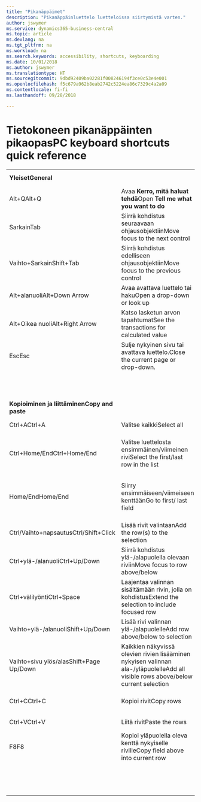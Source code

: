 ```yaml
---
title: "Pikanäppäimet"
description: "Pikanäppäinluettelo luetteloissa siirtymistä varten."
author: jswymer
ms.service: dynamics365-business-central
ms.topic: article
ms.devlang: na
ms.tgt_pltfrm: na
ms.workload: na
ms.search.keywords: accessibility, shortcuts, keyboarding
ms.date: 10/01/2018
ms.author: jswymer
ms.translationtype: HT
ms.sourcegitcommit: 9dbd92409ba02281f008246194f3ce0c53e4e001
ms.openlocfilehash: f5c679a962b8eab2742c5224ea86c7329c4a2a09
ms.contentlocale: fi-fi
ms.lasthandoff: 09/28/2018

---
```


# <a name="pc-keyboard-shortcuts-quick-reference"></a><span data-ttu-id="98050-103">Tietokoneen pikanäppäinten pikaopas</span><span class="sxs-lookup"><span data-stu-id="98050-103">PC keyboard shortcuts quick reference</span></span>


|||||  
|----------------|-----------|----------------|-----------|    
|<span data-ttu-id="98050-104">**Yleiset**</span><span class="sxs-lookup"><span data-stu-id="98050-104">**General**</span></span>||<span data-ttu-id="98050-105">**Siirtyminen ja rivien valitseminen**</span><span class="sxs-lookup"><span data-stu-id="98050-105">**Navigate and select rows**</span></span>||
|<span data-ttu-id="98050-106">Alt+Q</span><span class="sxs-lookup"><span data-stu-id="98050-106">Alt+Q</span></span>|<span data-ttu-id="98050-107">Avaa **Kerro, mitä haluat tehdä**</span><span class="sxs-lookup"><span data-stu-id="98050-107">Open **Tell me what you want to do**</span></span>|<span data-ttu-id="98050-108">Ctrl+A</span><span class="sxs-lookup"><span data-stu-id="98050-108">Ctrl+A</span></span>|<span data-ttu-id="98050-109">Valitse kaikki</span><span class="sxs-lookup"><span data-stu-id="98050-109">Select all</span></span>|
|<span data-ttu-id="98050-110">Sarkain</span><span class="sxs-lookup"><span data-stu-id="98050-110">Tab</span></span>|<span data-ttu-id="98050-111">Siirrä kohdistus seuraavaan ohjausobjektiin</span><span class="sxs-lookup"><span data-stu-id="98050-111">Move focus to the next control</span></span>|<span data-ttu-id="98050-112">Home/End</span><span class="sxs-lookup"><span data-stu-id="98050-112">Home/End</span></span>|<span data-ttu-id="98050-113">Siirry ensimmäiseen/viimeiseen kenttään</span><span class="sxs-lookup"><span data-stu-id="98050-113">Go to first/last field</span></span>|
|<span data-ttu-id="98050-114">Vaihto+Sarkain</span><span class="sxs-lookup"><span data-stu-id="98050-114">Shift+Tab</span></span>|<span data-ttu-id="98050-115">Siirrä kohdistus edelliseen ohjausobjektiin</span><span class="sxs-lookup"><span data-stu-id="98050-115">Move focus to the previous control</span></span>|<span data-ttu-id="98050-116">Ctrl+Home/End</span><span class="sxs-lookup"><span data-stu-id="98050-116">Ctrl+Home/End</span></span>|<span data-ttu-id="98050-117">Siirry ensimmäiselle/viimeiselle riville</span><span class="sxs-lookup"><span data-stu-id="98050-117">Go to first/last row</span></span>|   
|<span data-ttu-id="98050-118">Alt+alanuoli</span><span class="sxs-lookup"><span data-stu-id="98050-118">Alt+Down Arrow</span></span>|<span data-ttu-id="98050-119">Avaa avattava luettelo tai haku</span><span class="sxs-lookup"><span data-stu-id="98050-119">Open a drop-down or look up</span></span>|<span data-ttu-id="98050-120">Ctrl+ylä-/alanuoli</span><span class="sxs-lookup"><span data-stu-id="98050-120">Ctrl+Up/Down</span></span>|<span data-ttu-id="98050-121">Siirry menettämättä valintaa</span><span class="sxs-lookup"><span data-stu-id="98050-121">Navigate without losing selection</span></span>|
|<span data-ttu-id="98050-122">Alt+Oikea nuoli</span><span class="sxs-lookup"><span data-stu-id="98050-122">Alt+Right Arrow</span></span>|<span data-ttu-id="98050-123">Katso lasketun arvon tapahtumat</span><span class="sxs-lookup"><span data-stu-id="98050-123">See the transactions for calculated value</span></span>|<span data-ttu-id="98050-124">Ctrl+välilyönti</span><span class="sxs-lookup"><span data-stu-id="98050-124">Ctrl+Space</span></span>|<span data-ttu-id="98050-125">Vaihda rivin valintaa</span><span class="sxs-lookup"><span data-stu-id="98050-125">Toggle row selection</span></span>| 
|<span data-ttu-id="98050-126">Esc</span><span class="sxs-lookup"><span data-stu-id="98050-126">Esc</span></span>|<span data-ttu-id="98050-127">Sulje nykyinen sivu tai avattava luettelo.</span><span class="sxs-lookup"><span data-stu-id="98050-127">Close the current page or drop-down.</span></span>|<span data-ttu-id="98050-128">Vaihto+Ctrl+Home/End</span><span class="sxs-lookup"><span data-stu-id="98050-128">Shift+Ctrl+Home/End</span></span>|<span data-ttu-id="98050-129">Laajenna valintaa ensimmäiselle/viimeiselle riville</span><span class="sxs-lookup"><span data-stu-id="98050-129">Extend selection to first/last row</span></span>| 
|||<span data-ttu-id="98050-130">Ctrl+Enter</span><span class="sxs-lookup"><span data-stu-id="98050-130">Ctrl+Enter</span></span>|<span data-ttu-id="98050-131">Kohdistus luettelon ulkopuolella</span><span class="sxs-lookup"><span data-stu-id="98050-131">Focus out of the list</span></span>|
|||||
|<span data-ttu-id="98050-132">**Kopioiminen ja liittäminen**</span><span class="sxs-lookup"><span data-stu-id="98050-132">**Copy and paste**</span></span>||<span data-ttu-id="98050-133">**Hakeminen, suodattaminen ja lajitteleminen**</span><span class="sxs-lookup"><span data-stu-id="98050-133">**Search, filter, and sort**</span></span>||
|<span data-ttu-id="98050-134">Ctrl+A</span><span class="sxs-lookup"><span data-stu-id="98050-134">Ctrl+A</span></span>|<span data-ttu-id="98050-135">Valitse kaikki</span><span class="sxs-lookup"><span data-stu-id="98050-135">Select all</span></span>|<span data-ttu-id="98050-136">F3</span><span class="sxs-lookup"><span data-stu-id="98050-136">F3</span></span>|<span data-ttu-id="98050-137">Vaihda hakuun</span><span class="sxs-lookup"><span data-stu-id="98050-137">Toggle search</span></span>|
|<span data-ttu-id="98050-138">Ctrl+Home/End</span><span class="sxs-lookup"><span data-stu-id="98050-138">Ctrl+Home/End</span></span>|<span data-ttu-id="98050-139">Valitse luettelosta ensimmäinen/viimeinen rivi</span><span class="sxs-lookup"><span data-stu-id="98050-139">Select the first/last row in the list</span></span>|<span data-ttu-id="98050-140">Shift+F3</span><span class="sxs-lookup"><span data-stu-id="98050-140">Shift+F3</span></span>|<span data-ttu-id="98050-141">Vaihda suodatinruutuun: kohdistus kenttäsuodattimissa</span><span class="sxs-lookup"><span data-stu-id="98050-141">Toggle filter pane; focus on field filters</span></span>|
|<span data-ttu-id="98050-142">Home/End</span><span class="sxs-lookup"><span data-stu-id="98050-142">Home/End</span></span>|<span data-ttu-id="98050-143">Siirry ensimmäiseen/viimeiseen kenttään</span><span class="sxs-lookup"><span data-stu-id="98050-143">Go to first/ last field</span></span>|<span data-ttu-id="98050-144">Ctrl+Shift+F3</span><span class="sxs-lookup"><span data-stu-id="98050-144">Ctrl+Shift+F3</span></span>|<span data-ttu-id="98050-145">Vaihda kokonaisarvojen suodattimiin: kohdistus kokonaisarvojen suodattimissa</span><span class="sxs-lookup"><span data-stu-id="98050-145">Toggle totals filters: focus on totals filters</span></span>|
|<span data-ttu-id="98050-146">Ctrl/Vaihto+napsautus</span><span class="sxs-lookup"><span data-stu-id="98050-146">Ctrl/Shift+Click</span></span>|<span data-ttu-id="98050-147">Lisää rivit valintaan</span><span class="sxs-lookup"><span data-stu-id="98050-147">Add the row(s) to the selection</span></span> |<span data-ttu-id="98050-148">Alt+F3</span><span class="sxs-lookup"><span data-stu-id="98050-148">Alt+F3</span></span>|<span data-ttu-id="98050-149">Suodata valitun solun arvon mukaan</span><span class="sxs-lookup"><span data-stu-id="98050-149">Filter on selected cell value</span></span>|
|<span data-ttu-id="98050-150">Ctrl+ylä-/alanuoli</span><span class="sxs-lookup"><span data-stu-id="98050-150">Ctrl+Up/Down</span></span>|<span data-ttu-id="98050-151">Siirrä kohdistus ylä-/alapuolella olevaan riviin</span><span class="sxs-lookup"><span data-stu-id="98050-151">Move focus to row above/below</span></span>|<span data-ttu-id="98050-152">Vaihto+Alt+F3</span><span class="sxs-lookup"><span data-stu-id="98050-152">Shift+Alt+F3</span></span>|<span data-ttu-id="98050-153">Lisää valittuun kenttään suodatin</span><span class="sxs-lookup"><span data-stu-id="98050-153">Add filter on selected field</span></span>|
|<span data-ttu-id="98050-154">Ctrl+välilyönti</span><span class="sxs-lookup"><span data-stu-id="98050-154">Ctrl+Space</span></span>|<span data-ttu-id="98050-155">Laajentaa valinnan sisältämään rivin, jolla on kohdistus</span><span class="sxs-lookup"><span data-stu-id="98050-155">Extend the selection to include focused row</span></span>|<span data-ttu-id="98050-156">Ctrl+Alt+Vaihto+F3</span><span class="sxs-lookup"><span data-stu-id="98050-156">Ctrl+Alt+Shift+F3</span></span>|<span data-ttu-id="98050-157">Nollaa suodattimet</span><span class="sxs-lookup"><span data-stu-id="98050-157">Reset filters</span></span>|
|<span data-ttu-id="98050-158">Vaihto+ylä-/alanuoli</span><span class="sxs-lookup"><span data-stu-id="98050-158">Shift+Up/Down</span></span>|<span data-ttu-id="98050-159">Lisää rivi valinnan ylä-/alapuolelle</span><span class="sxs-lookup"><span data-stu-id="98050-159">Add row above/below to selection</span></span>|<span data-ttu-id="98050-160">**Raportin esikatselu**</span><span class="sxs-lookup"><span data-stu-id="98050-160">**Report preview**</span></span>||
|<span data-ttu-id="98050-161">Vaihto+sivu ylös/alas</span><span class="sxs-lookup"><span data-stu-id="98050-161">Shift+Page Up/Down</span></span>|<span data-ttu-id="98050-162">Kaikkien näkyvissä olevien rivien lisääminen nykyisen valinnan ala-/yläpuolelle</span><span class="sxs-lookup"><span data-stu-id="98050-162">Add all visible rows above/below current selection</span></span>|<span data-ttu-id="98050-163">Ylös/alas</span><span class="sxs-lookup"><span data-stu-id="98050-163">Up/Down</span></span>|<span data-ttu-id="98050-164">Vieritä sivua ylös ja alas</span><span class="sxs-lookup"><span data-stu-id="98050-164">Scroll up and down the page</span></span>
|<span data-ttu-id="98050-165">Ctrl+C</span><span class="sxs-lookup"><span data-stu-id="98050-165">Ctrl+C</span></span>|<span data-ttu-id="98050-166">Kopioi rivit</span><span class="sxs-lookup"><span data-stu-id="98050-166">Copy rows</span></span>|<span data-ttu-id="98050-167">Oikea/vasen</span><span class="sxs-lookup"><span data-stu-id="98050-167">Right/Left</span></span>|<span data-ttu-id="98050-168">Vieritä oikealle/vasemmalle</span><span class="sxs-lookup"><span data-stu-id="98050-168">Scroll to the right/left</span></span> |
|<span data-ttu-id="98050-169">Ctrl+V</span><span class="sxs-lookup"><span data-stu-id="98050-169">Ctrl+V</span></span>|<span data-ttu-id="98050-170">Liitä rivit</span><span class="sxs-lookup"><span data-stu-id="98050-170">Paste the rows</span></span>|<span data-ttu-id="98050-171">Ctrl+0 (nolla)</span><span class="sxs-lookup"><span data-stu-id="98050-171">Ctrl+0 (zero)</span></span>|<span data-ttu-id="98050-172">Sovita sivu ikkunaan</span><span class="sxs-lookup"><span data-stu-id="98050-172">Fit page in window</span></span> |
|<span data-ttu-id="98050-173">F8</span><span class="sxs-lookup"><span data-stu-id="98050-173">F8</span></span>|<span data-ttu-id="98050-174">Kopioi yläpuolella oleva kenttä nykyiselle riville</span><span class="sxs-lookup"><span data-stu-id="98050-174">Copy field above into current row</span></span>|<span data-ttu-id="98050-175">Ctrl+Home/End</span><span class="sxs-lookup"><span data-stu-id="98050-175">Ctrl+Home/End</span></span>|<span data-ttu-id="98050-176">Siirry ensimmäiselle/viimeiselle sivulle</span><span class="sxs-lookup"><span data-stu-id="98050-176">Go to the first/last page</span></span>|
|||<span data-ttu-id="98050-177">Sivu ylös/alas</span><span class="sxs-lookup"><span data-stu-id="98050-177">Page Up/Down</span></span>|<span data-ttu-id="98050-178">Siirry edelliselle/seuraavalle sivulle</span><span class="sxs-lookup"><span data-stu-id="98050-178">Go to the previous/next page</span></span>|


